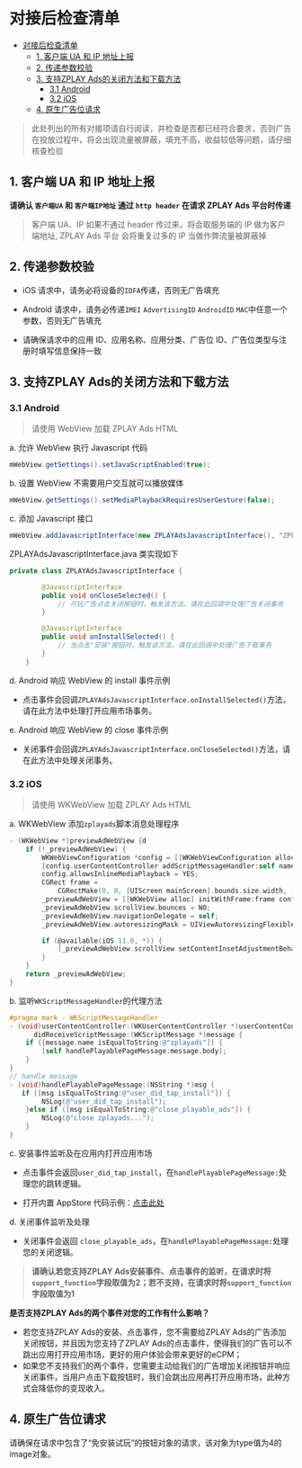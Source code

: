 # 对接后检查清单

- [对接后检查清单](#%E5%AF%B9%E6%8E%A5%E5%90%8E%E6%A3%80%E6%9F%A5%E6%B8%85%E5%8D%95)
  - [1. 客户端 UA 和 IP 地址上报](#1-%E5%AE%A2%E6%88%B7%E7%AB%AF-ua-%E5%92%8C-ip-%E5%9C%B0%E5%9D%80%E4%B8%8A%E6%8A%A5)
  - [2. 传递参数校验](#2-%E4%BC%A0%E9%80%92%E5%8F%82%E6%95%B0%E6%A0%A1%E9%AA%8C)
  - [3. 支持ZPLAY Ads的关闭方法和下载方法](#3-%E6%94%AF%E6%8C%81zplay-ads%E7%9A%84%E5%85%B3%E9%97%AD%E6%96%B9%E6%B3%95%E5%92%8C%E4%B8%8B%E8%BD%BD%E6%96%B9%E6%B3%95)
    - [3.1 Android](#31-android)
    - [3.2 iOS](#32-ios)
  - [4. 原生广告位请求](#4-%E5%8E%9F%E7%94%9F%E5%B9%BF%E5%91%8A%E4%BD%8D%E8%AF%B7%E6%B1%82)

> 此处列出的所有对接项请自行阅读，并检查是否都已经符合要求，否则广告在投放过程中，将会出现流量被屏蔽，填充不高，收益较低等问题，请仔细核查检验

## 1. 客户端 UA 和 IP 地址上报

**请确认 `客户端UA` 和 `客户端IP地址` 通过 `http header` 在请求 ZPLAY Ads 平台时传递**

> 客户端 UA、IP 如果不通过 header 传过来，将会取服务端的 IP 做为客户端地址, ZPLAY Ads 平台 会将重复过多的 IP 当做作弊流量被屏蔽掉

## 2. 传递参数校验

- iOS 请求中，请务必将设备的`IDFA`传递，否则无广告填充

- Android 请求中，请务必传递`IMEI` `AdvertisingID` `AndroidID` `MAC`中任意一个参数，否则无广告填充

- 请确保请求中的应用 ID、应用名称、应用分类、广告位 ID、广告位类型与注册时填写信息保持一致

## 3. 支持ZPLAY Ads的关闭方法和下载方法

### 3.1 Android

> 请使用 WebView 加载 ZPLAY Ads HTML

a. 允许 WebView 执行 Javascript 代码

```java
mWebView.getSettings().setJavaScriptEnabled(true);
```

b. 设置 WebView 不需要用户交互就可以播放媒体

```java
mWebView.getSettings().setMediaPlaybackRequiresUserGesture(false);
```

c. 添加 Javascript 接口

```java
mWebView.addJavascriptInterface(new ZPLAYAdsJavascriptInterface(), "ZPLAYAds");
```

ZPLAYAdsJavascriptInterface.java 类实现如下

```java
private class ZPLAYAdsJavascriptInterface {

        @JavascriptInterface
        public void onCloseSelected() {
            // 可玩广告点击关闭按钮时，触发该方法，请在此回调中处理广告关闭事务
        }

        @JavascriptInterface
        public void onInstallSelected() {
            // 当点击"安装"按钮时，触发该方法，请在此回调中处理广告下载事务
        }
    }
```

d. Android 响应 WebView 的 install 事件示例

- 点击事件会回调`ZPLAYAdsJavascriptInterface.onInstallSelected()`方法，请在此方法中处理打开应用市场事务。

e. Android 响应 WebView 的 close 事件示例

- 关闭事件会回调`ZPLAYAdsJavascriptInterface.onCloseSelected()`方法，请在此方法中处理关闭事务。

### 3.2 iOS

> 请使用 WKWebView 加载 ZPLAY Ads HTML

a. WKWebView 添加`zplayads`脚本消息处理程序

```objective-c
- (WKWebView *)previewAdWebView {d
    if (!_previewAdWebView) {
        WKWebViewConfiguration *config = [[WKWebViewConfiguration alloc] init];
        [config.userContentController addScriptMessageHandler:self name:@"zplayads"];
        config.allowsInlineMediaPlayback = YES;
        CGRect frame =
            CGRectMake(0, 0, [UIScreen mainScreen].bounds.size.width, [UIScreen mainScreen].bounds.size.height);
        _previewAdWebView = [[WKWebView alloc] initWithFrame:frame configuration:config];
        _previewAdWebView.scrollView.bounces = NO;
        _previewAdWebView.navigationDelegate = self;
        _previewAdWebView.autoresizingMask = UIViewAutoresizingFlexibleWidth | UIViewAutoresizingFlexibleHeight;

        if (@available(iOS 11.0, *)) {
            [_previewAdWebView.scrollView setContentInsetAdjustmentBehavior:UIScrollViewContentInsetAdjustmentNever];
        }
    }
    return _previewAdWebView;
}
```

b. 监听`WKScriptMessageHandler`的代理方法

```objective-c
#pragma mark - WKScriptMessageHandler
- (void)userContentController:(WKUserContentController *)userContentController
      didReceiveScriptMessage:(WKScriptMessage *)message {
    if ([message.name isEqualToString:@"zplayads"]) {
        [self handlePlayablePageMessage:message.body];
    }
}
// handle message
- (void)handlePlayablePageMessage:(NSString *)msg {
   if ([msg isEqualToString:@"user_did_tap_install"]) {
        NSLog(@"user_did_tap_install");
    }else if ([msg isEqualToString:@"close_playable_ads"]) {
        NSLog(@"close zplayads...");
    }
}
```

c. 安装事件监听及在应用内打开应用市场

- 点击事件会返回`user_did_tap_install`，在`handlePlayablePageMessage:`处理您的跳转逻辑。

- 打开内置 AppStore 代码示例：[点击此处](AppStore)

d. 关闭事件监听及处理

- 关闭事件会返回 `close_playable_ads`，在`handlePlayablePageMessage:`处理您的关闭逻辑。

> **请确认若您支持ZPLAY Ads安装事件、点击事件的监听，在请求时将`support_function`字段取值为2；若不支持，在请求时将`support_function`字段取值为1**

**是否支持ZPLAY Ads的两个事件对您的工作有什么影响？**

- 若您支持ZPLAY Ads的安装、点击事件，您不需要给ZPLAY Ads的广告添加关闭按钮，并且因为您支持了ZPLAY Ads的点击事件，使得我们的广告可以不跳出应用打开应用市场，更好的用户体验会带来更好的eCPM；
- 如果您不支持我们的两个事件，您需要主动给我们的广告增加关闭按钮并响应关闭事件，当用户点击下载按钮时，我们会跳出应用再打开应用市场，此种方式会降低你的变现收入。

## 4. 原生广告位请求

请确保在请求中包含了“免安装试玩”的按钮对象的请求，该对象为type值为4的image对象。
